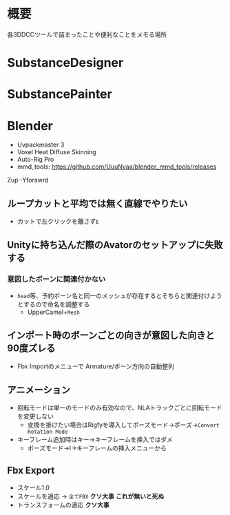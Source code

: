 # 概要
各3DDCCツールで詰まったことや便利なことをメモる場所

# SubstanceDesigner
# SubstancePainter

# Blender 
+ Uvpackmaster 3
+ Voxel Heat Diffuse Skinning
+ Auto-Rig Pro
+ mmd_tools: https://github.com/UuuNyaa/blender_mmd_tools/releases

Zup -Yforawrd
## ループカットと平均では無く直線でやりたい
+ カットで左クリックを離さず`E`

## Unityに持ち込んだ際のAvatorのセットアップに失敗する
### 意図したボーンに関連付かない
+ `head`等、予約ボーン名と同一のメッシュが存在するとそちらと関連付けようとするので命名を調整する
  + UpperCamel+`Mesh`
## インポート時のボーンごとの向きが意図した向きと90度ズレる
+ Fbx Importのメニューで Armature/ボーン方向の自動整列

## アニメーション
+ 回転モードは単一のモードのみ有効なので、NLAトラックごとに回転モードを変更しない
  + 変換を掛けたい場合はRigfyを導入してポーズモード→ポーズ→`Convert Rotation Mode`
+ キーフレーム追加時はキー→キーフレームを挿入ではダメ 
  + ポーズモード→I→キーフレームの挿入メニューから

## Fbx Export
+ スケール1.0
+ スケールを適応 -> `全てFBX` **クソ大事** **これが無いと死ぬ**
+ トランスフォームの適応 **クソ大事**

